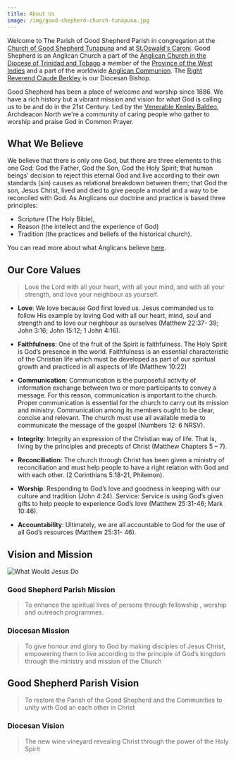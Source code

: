 ```yaml
---
title: About Us
image: /img/good-shepherd-church-tunapuna.jpg
---
```

Welcome to The Parish of Good Shepherd Parish in congregation at the [Church of Good Shepherd Tunapuna](https://goo.gl/maps/CrrrQ3SGpVM2) and at [St.Oswald's Caroni](https://goo.gl/maps/CrrrQ3SGpVM2). Good Shepherd is an Anglican Church a part of the [Anglican Church in the Diocese of Trinidad and Tobago](http://theanglicanchurchtt.com) a member of the [Province of the West Indies](http://http://westindies.anglican.org) and a part of the worldwide [Anglican Communion](http://anglican.org). The [Right Reverend Claude Berkley](http://theanglicanchurchtt.com/home-page/history/bishops-clergy/bishop-claude-berkley/) is our Diocesan Bishop.

Good Shepherd has been a place of welcome and worship since 1886\. We have a rich history but a vibrant mission and vision for what God is calling us to be and do in the 21st Century. Led by the [Venerable Kenley Baldeo](/about_us/clergy.html), Archdeacon North we're a community of caring people who gather to worship and praise God in Common Prayer.

## What We Believe

We believe that there is only one God, but there are three elements to this one God: God the Father, God the Son, God the Holy Spirit; that human beings’ decision to reject this eternal God and live according to their own standards (sin) causes as relational breakdown between them; that God the son, Jesus Christ, lived and died to give people a model and a way to be reconciled with God. As Anglicans our doctrine and practice is based three principles:

*   Scripture (The Holy Bible),
*   Reason (the intellect and the experience of God)
*   Tradition (the practices and beliefs of the historical church).

You can read more about what Anglicans believe [here](http://www.anglicanswi.org/anglicanism/).

## Our Core Values

> Love the Lord with all your heart, with all your mind, and with all your strength, and love your neighbour as yourself.

*   **Love**: We love because God first loved us. Jesus commanded us to follow His example by loving God with all our heart, mind, soul and strength and to love our neighbour as ourselves (Matthew 22:37- 39; John 3:16; John 15:12; 1 John 4:16).

*   **Faithfulness**: One of the fruit of the Spirit is faithfulness. The Holy Spirit is God’s presence in the world. Faithfulness is an essential characteristic of the Christian life which must be developed as part of our spiritual growth and practiced in all aspects of life (Matthew 10:22)

*   **Communication**: Communication is the purposeful activity of information exchange between two or more participants to convey a message. For this reason, communication is important to the church. Proper communication is essential for the church to carry out its mission and ministry. Communication among its members ought to be clear, concise and relevant. The church must use all available media to communicate the message of the gospel (Numbers 12: 6 NRSV).

*   **Integrity**: Integrity an expression of the Christian way of life. That is, living by the principles and precepts of Christ (Matthew Chapters 5 – 7).

*   **Reconciliation**: The church through Christ has been given a ministry of reconciliation and must help people to have a right relation with God and with each other. (2 Corinthians 5:18-21, Philemon).

*   **Worship**: Responding to God’s love and goodness in keeping with our culture and tradition (John 4:24). Service: Service is using God’s given gifts to help people to experience God’s love (Matthew 25:31-46; Mark 10:46).

*   **Accountability**: Ultimately, we are all accountable to God for the use of all God’s resources (Matthew 25:31- 46).

## Vision and Mission

![What Would Jesus Do ](/assets/img/about/good-sehpherd-vision-mission.jpg "Good Shepherd Mission and Vision")

### Good Shepherd Parish Mission

> To enhance the spiritual lives of persons through fellowship , worship and outreach programmes.

### Diocesan Mission

> To give honour and glory to God by making disciples of Jesus Christ, empowering them to live according to the principle of God’s kingdom through the ministry and mission of the Church

## Good Shepherd Parish Vision

> To restore the Parish of the Good Shepherd and the Communities to unity with God an each other in Christ

### Diocesan Vision

> The new wine vineyard revealing Christ through the power of the Holy Spirit
